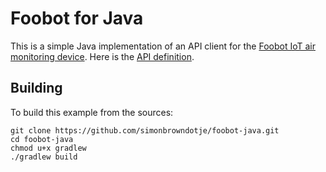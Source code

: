 # Foobot for Java

This is a simple Java implementation of an API client for the [Foobot IoT air monitoring device](http://foobot.io). Here is the [API definition](https://api.foobot.io/apidoc/index.html).

## Building

To build this example from the sources:

```
git clone https://github.com/simonbrowndotje/foobot-java.git
cd foobot-java
chmod u+x gradlew
./gradlew build
```
